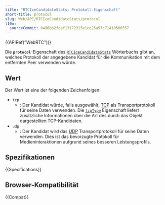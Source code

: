 ```yaml
---
title: "RTCIceCandidateStats: Protokoll-Eigenschaft"
short-title: protocol
slug: Web/API/RTCIceCandidateStats/protocol
l10n:
  sourceCommit: 0496bb2fcef13172325e1cc25a5fc71410506557
---
```


{{APIRef("WebRTC")}}

Die **`protocol`**-Eigenschaft des [`RTCIceCandidateStats`](/de/docs/Web/API/RTCIceCandidateStats) Wörterbuchs gibt an, welches Protokoll der angegebene Kandidat für die Kommunikation mit dem entfernten Peer verwenden würde.

## Wert

Der Wert ist eine der folgenden Zeichenfolgen:

- `tcp`
  - : Der Kandidat würde, falls ausgewählt, [TCP](/de/docs/Glossary/TCP) als Transportprotokoll für seine Daten verwenden. Die [`tcpType`](/de/docs/Web/API/RTCIceCandidate/tcpType) Eigenschaft liefert zusätzliche Informationen über die Art des durch das Objekt dargestellten TCP-Kandidaten.
- `udp`
  - : Der Kandidat wird das [UDP](/de/docs/Glossary/UDP) Transportprotokoll für seine Daten verwenden. Dies ist das bevorzugte Protokoll für Medieninteraktionen aufgrund seines besseren Leistungsprofils.

## Spezifikationen

{{Specifications}}

## Browser-Kompatibilität

{{Compat}}
